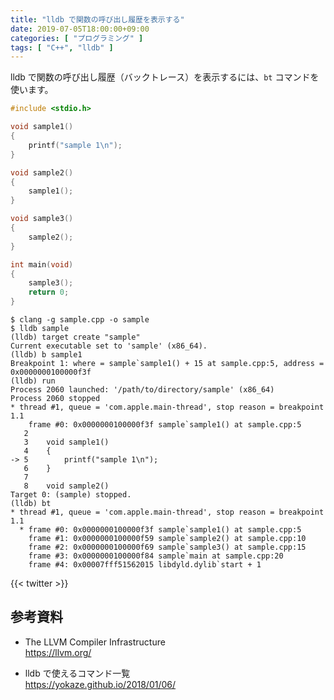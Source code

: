 ```yaml
---
title: "lldb で関数の呼び出し履歴を表示する"
date: 2019-07-05T18:00:00+09:00
categories: [ "プログラミング" ]
tags: [ "C++", "lldb" ]
---
```


lldb で関数の呼び出し履歴（バックトレース）を表示するには、`bt` コマンドを使います。

```cpp
#include <stdio.h>

void sample1()
{
    printf("sample 1\n");
}

void sample2()
{
    sample1();
}

void sample3()
{
    sample2();
}

int main(void)
{
    sample3();
    return 0;
}
```

```shell
$ clang -g sample.cpp -o sample
$ lldb sample
(lldb) target create "sample"
Current executable set to 'sample' (x86_64).
(lldb) b sample1
Breakpoint 1: where = sample`sample1() + 15 at sample.cpp:5, address = 0x0000000100000f3f
(lldb) run
Process 2060 launched: '/path/to/directory/sample' (x86_64)
Process 2060 stopped
* thread #1, queue = 'com.apple.main-thread', stop reason = breakpoint 1.1
    frame #0: 0x0000000100000f3f sample`sample1() at sample.cpp:5
   2
   3   	void sample1()
   4   	{
-> 5   	    printf("sample 1\n");
   6   	}
   7
   8   	void sample2()
Target 0: (sample) stopped.
(lldb) bt
* thread #1, queue = 'com.apple.main-thread', stop reason = breakpoint 1.1
  * frame #0: 0x0000000100000f3f sample`sample1() at sample.cpp:5
    frame #1: 0x0000000100000f59 sample`sample2() at sample.cpp:10
    frame #2: 0x0000000100000f69 sample`sample3() at sample.cpp:15
    frame #3: 0x0000000100000f84 sample`main at sample.cpp:20
    frame #4: 0x00007fff51562015 libdyld.dylib`start + 1
```

{{< twitter >}}

## 参考資料
- The LLVM Compiler Infrastructure<br />
  <span style="word-break: break-all;">
  https://llvm.org/
  </span>

- lldb で使えるコマンド一覧<br />
  <span style="word-break: break-all;">
  https://yokaze.github.io/2018/01/06/
  </span>
